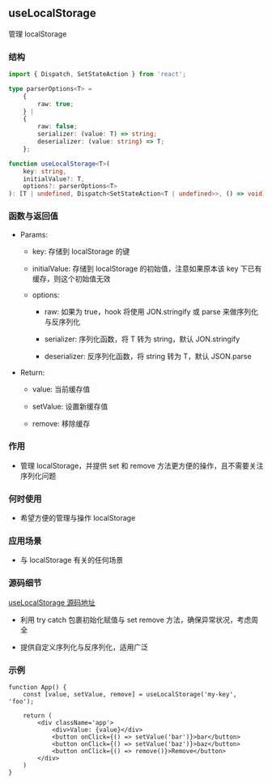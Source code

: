 ## useLocalStorage

管理 localStorage

### 结构

```ts
import { Dispatch, SetStateAction } from 'react';

type parserOptions<T> =
    {
        raw: true;
    } | 
    {
        raw: false;
        serializer: (value: T) => string;
        deserializer: (value: string) => T;
    };

function useLocalStorage<T>(
    key: string,
    initialValue?: T,
    options?: parserOptions<T>
): [T | undefined, Dispatch<SetStateAction<T | undefined>>, () => void];
```

### 函数与返回值

- Params:

    - key: 存储到 localStorage 的键

    - initialValue: 存储到 localStorage 的初始值，注意如果原本该 key 下已有缓存，则这个初始值无效

    - options:

        - raw: 如果为 true，hook 将使用 JON.stringify 或 parse 来做序列化与反序列化

        - serializer: 序列化函数，将 T 转为 string，默认 JON.stringify

        - deserializer: 反序列化函数，将 string 转为 T，默认 JSON.parse

- Return:

    - value: 当前缓存值

    - setValue: 设置新缓存值

    - remove: 移除缓存

### 作用

- 管理 localStorage，并提供 set 和 remove 方法更方便的操作，且不需要关注序列化问题

### 何时使用

- 希望方便的管理与操作 localStorage

### 应用场景

- 与 localStorage 有关的任何场景

### 源码细节

[useLocalStorage 源码地址](https://github.com/streamich/react-use/blob/master/src/useLocalStorage.ts)

- 利用 try catch 包裹初始化赋值与 set remove 方法，确保异常状况，考虑周全

- 提供自定义序列化与反序列化，适用广泛

### 示例

```tsx
function App() {
    const [value, setValue, remove] = useLocalStorage('my-key', 'foo');

    return (
        <div className='app'>
            <div>Value: {value}</div>
            <button onClick={() => setValue('bar')}>bar</button>
            <button onClick={() => setValue('baz')}>baz</button>
            <button onClick={() => remove()}>Remove</button>
        </div>
    )
}
```
